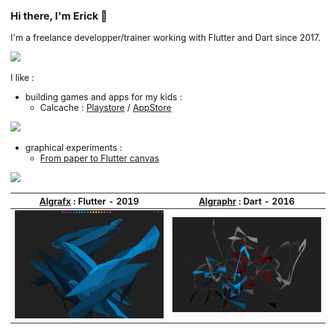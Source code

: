 ### Hi there, I'm Erick 👋

I'm a freelance developper/trainer working with Flutter and Dart since 2017.

<img  src="https://github-readme-stats.vercel.app/api?username=rxlabz&show_icons=true&count_private=true&include_all_commits=false&hide_border=true">

I like : 
  - building games and apps for my kids : 
    - Calcache : [Playstore](https://play.google.com/store/apps/details?id=bz.rxla.calcache) / [AppStore](https://apps.apple.com/fr/app/calcache-opérations-mêlées/id1529890772)
<img src="https://play-lh.googleusercontent.com/OPLfuuj3YrGbwLVdn0IuzKByKCXtcVc6ZKFDHr2PjRuxeuBKdSF0TQ9U9Kcv9sz3L0E=w5120-h2880" width="500">
  
  - graphical experiments : 
    - [From paper to Flutter canvas](https://dev.to/rx_labz/generative-animations-with-dart-and-flutter-m14)
      
<img src="https://github.com/rxlabz/rxlabz/assets/1397248/3b5c0b16-e73b-4975-b446-f26ee0e4fe17" width="500">


| [Algrafx](https://github.com/rxlabz/algrafx) : Flutter - 2019 | [Algraphr](https://github.com/rxlabz/algraphr) : Dart - 2016 |
| ----------------------- | ----------------------- |
|<img src="https://github.com/rxlabz/algrafx/raw/master/images/desktop.png" width="250">|<img src="https://github.com/rxlabz/algraphr/blob/master/img/algraphr127.png" width="250">|




<!--
**rxlabz/rxlabz** is a ✨ _special_ ✨ repository because its `README.md` (this file) appears on your GitHub profile.

Here are some ideas to get you started:

- 🔭 I’m currently working on ...
- 🌱 I’m currently learning ...
- 👯 I’m looking to collaborate on ...
- 🤔 I’m looking for help with ...
- 💬 Ask me about ...
- 📫 How to reach me: ...
- 😄 Pronouns: ...
- ⚡ Fun fact: ...
-->
